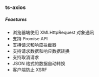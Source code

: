 ### ts-axios

##### Feaetures

- 浏览器端使用 XMLHttpRequest 对象通讯
- 支持 Promise API
- 支持请求和响应拦截器
- 支持请求数据和响应数据转换
- 支持取消请求
- JSON 格式的数据自动转换
- 客户端防止 XSRF

